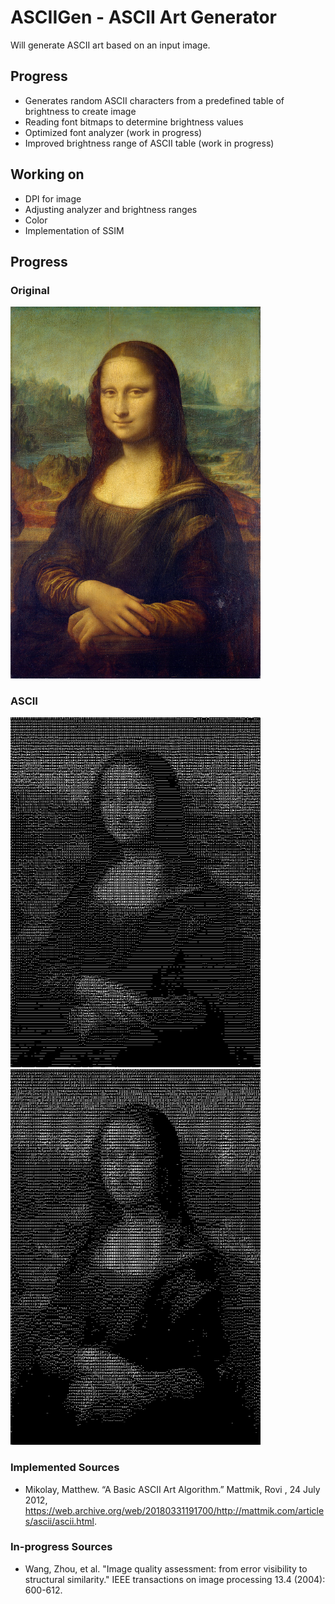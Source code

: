 # ASCIIGen - ASCII Art Generator
Will generate ASCII art based on an input image.

## Progress
* Generates random ASCII characters from a predefined table of brightness to create image
* Reading font bitmaps to determine brightness values
* Optimized font analyzer (work in progress)
* Improved brightness range of ASCII table (work in progress)

## Working on
* DPI for image
* Adjusting analyzer and brightness ranges
* Color
* Implementation of SSIM

## Progress
### Original
<img src="https://raw.githubusercontent.com/392781/ASCIIGen/master/src/mona1.png" width="400"/>

### ASCII
<img src="https://raw.githubusercontent.com/392781/ASCIIGen/master/src/ASCIImona1.jpg" width="400"/> 
<img src="https://raw.githubusercontent.com/392781/ASCIIGen/master/src/ASCIImona_FSEX.jpg" width="400">

### Implemented Sources
* Mikolay, Matthew. “A Basic ASCII Art Algorithm.” Mattmik, Rovi , 24 July 2012, https://web.archive.org/web/20180331191700/http://mattmik.com/articles/ascii/ascii.html.

### In-progress Sources
* Wang, Zhou, et al. "Image quality assessment: from error visibility to structural similarity." IEEE transactions on image processing 13.4 (2004): 600-612.

